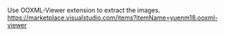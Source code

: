 Use OOXML-Viewer extension to extract the images. 
https://marketplace.visualstudio.com/items?itemName=yuenm18.ooxml-viewer
